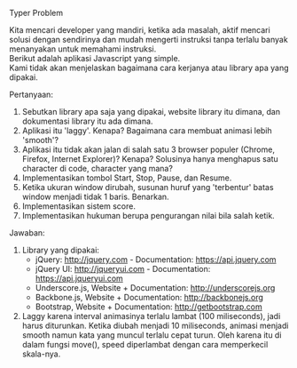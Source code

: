 Typer Problem   
    
Kita mencari developer yang mandiri, ketika ada masalah, aktif mencari solusi dengan sendirinya dan mudah mengerti instruksi tanpa terlalu banyak menanyakan untuk memahami instruksi.     
Berikut adalah aplikasi Javascript yang simple.    
Kami tidak akan menjelaskan bagaimana cara kerjanya atau library apa yang dipakai.   
    
Pertanyaan:   
1. Sebutkan library apa saja yang dipakai, website library itu dimana, dan dokumentasi library itu ada dimana.    
2. Aplikasi itu 'laggy'. Kenapa? Bagaimana cara membuat animasi lebih 'smooth'?    
3. Aplikasi itu tidak akan jalan di salah satu 3 browser populer (Chrome, Firefox, Internet Explorer)? Kenapa? Solusinya hanya menghapus satu character di code, character yang mana?    
4. Implementasikan tombol Start, Stop, Pause, dan Resume.   
5. Ketika ukuran window dirubah, susunan huruf yang 'terbentur' batas window menjadi tidak 1 baris. Benarkan.    
6. Implementasikan sistem score.   
7. Implementasikan hukuman berupa pengurangan nilai bila salah ketik.

Jawaban: 
1. Library yang dipakai:
   - jQuery: http://jquery.com - Documentation: https://api.jquery.com
   - jQuery UI: http://jqueryui.com - Documentation: https://api.jqueryui.com
   - Underscore.js, Website + Documentation: http://underscorejs.org
   - Backbone.js, Website + Documentation: http://backbonejs.org
   - Bootstrap, Website + Documentation: http://getbootstrap.com
2. Laggy karena interval animasinya terlalu lambat (100 miliseconds), jadi harus diturunkan. Ketika diubah menjadi 10 miliseconds, animasi menjadi smooth namun kata yang muncul terlalu cepat turun. Oleh karena itu di dalam fungsi move(), speed diperlambat dengan cara memperkecil skala-nya. 
